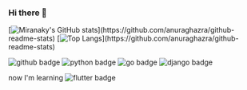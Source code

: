 ### Hi there 👋

<!--
**miranaky/miranaky** is a ✨ _special_ ✨ repository because its `README.md` (this file) appears on your GitHub profile.

Here are some ideas to get you started:

- 🔭 I’m currently working on ...
- 🌱 I’m currently learning ...
- 👯 I’m looking to collaborate on ...
- 🤔 I’m looking for help with ...
- 💬 Ask me about ...
- 📫 How to reach me: ...
- 😄 Pronouns: ...
- ⚡ Fun fact: ...
-->

[![Miranaky's GitHub stats](https://github-readme-stats.vercel.app/api?username="miranaky")](https://github.com/anuraghazra/github-readme-stats)
[![Top Langs](https://github-readme-stats.vercel.app/api/top-langs/?username="miranaky")](https://github.com/anuraghazra/github-readme-stats)

![github badge](https://img.shields.io/badge/Github-181717?style=flat&logo=Github&logoColor=white)
![python badge](https://img.shields.io/badge/Python-3776AB?style=flat&logo=Python&logoColor=white)
![go badge](https://img.shields.io/badge/Go-00ADD8?style=flat&logo=Go&logoColor=white)
![django badge](https://img.shields.io/badge/Django-092E20?style=flat&logo=Django&logoColor=white)

now I'm learning ![flutter badge](https://img.shields.io/badge/Flutter-02569B?style=flat&logo=Github&logoColor=white)
